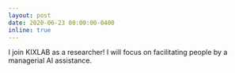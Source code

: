 ```yaml
---
layout: post
date: 2020-06-23 00:00:00-0400
inline: true
---
```


I join KIXLAB as a researcher! I will focus on facilitating people by a managerial AI assistance.
